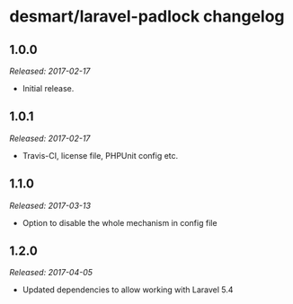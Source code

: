 # desmart/laravel-padlock changelog

## 1.0.0
_Released: 2017-02-17_
* Initial release.

## 1.0.1
_Released: 2017-02-17_
* Travis-CI, license file, PHPUnit config etc.

## 1.1.0
_Released: 2017-03-13_
* Option to disable the whole mechanism in config file

## 1.2.0
_Released: 2017-04-05_
* Updated dependencies to allow working with Laravel 5.4